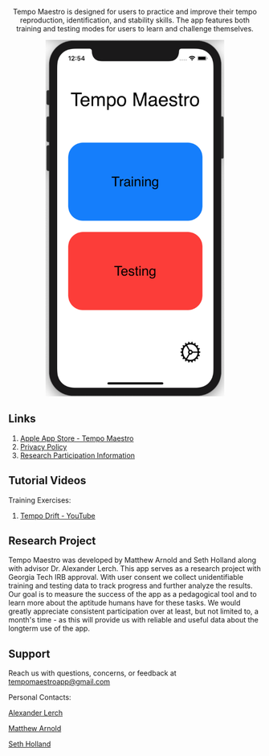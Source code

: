 <p align="center">
Tempo Maestro is designed for users to practice and improve their tempo reproduction, identification, and stability skills. The app features both training and testing modes for users to learn and challenge themselves. 
</p>
  
<p align="center"><a href="https://apps.apple.com/us/app/tempo-maestro/id1540767573">
    <img src="https://raw.githubusercontent.com/Matthewa1999/TempoMaestro.webpage/gh-pages/MainMenu%20with%20phone.png" width="356" height="709">
</a></p>
  
## Links

1. [Apple App Store - Tempo Maestro](https://apps.apple.com/us/app/tempo-maestro/id1540767573)
2. [Privacy Policy](https://docs.google.com/document/d/1pLVJZvQfazcMCzxWOmAQlK_DPHsPbEvAzH2IgrO2_qc/edit?usp=sharing)
3. [Research Participation Information](https://docs.google.com/document/d/1WOaxTUNst4W-uyDBFxByjKSVoX0owtJlomTzUsOh-XQ/edit?usp=sharing)

## Tutorial Videos

Training Exercises:

1. [Tempo Drift - YouTube](https://youtu.be/-IGhqNQaOXE)

## Research Project

Tempo Maestro was developed by Matthew Arnold and Seth Holland along with advisor Dr. Alexander Lerch. This app serves as a research project with Georgia Tech IRB approval. With user consent we collect unidentifiable training and testing data to track progress and further analyze the results. Our goal is to measure the success of the app as a pedagogical tool and to learn more about the aptitude humans have for these tasks. We would greatly appreciate consistent participation over at least, but not limited to, a month's time - as this will provide us with reliable and useful data about the longterm use of the app.

## Support

Reach us with questions, concerns, or feedback at [tempomaestroapp@gmail.com](mailto:tempomaestroapp@gmail.com)

Personal Contacts:

[Alexander Lerch](https://www.linkedin.com/in/lerch/)

[Matthew Arnold](https://www.linkedin.com/in/matthewarnold1999/)

[Seth Holland](https://www.linkedin.com/in/seth-holland-058baa14b/)
